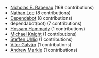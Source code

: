 * [Nicholas E. Rabenau](https://github.com/nerab) (169 contributions)
* [Nathan Lee](https://github.com/X0nic) (8 contributions)
* [Dependabot](https://github.com/dependabot-bot) (8 contributions)
* dependabot(bot) (7 contributions)
* [Hossam Hammady](https://github.com/hammady) (1 contributions)
* [Michael Knight](https://github.com/miknight) (1 contributions)
* [Steffen Uhlig](https://github.com/suhlig) (1 contributions)
* [Vítor Galvão](https://github.com/vitorgalvao) (1 contributions)
* [Andrew Markle](https://github.com/andrewmarkle) (1 contributions)